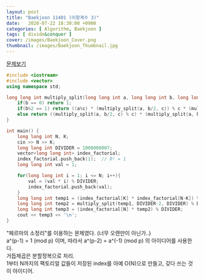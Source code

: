```yaml
---
layout: post
title: "Baekjoon 11401 (이항계수 3)"
date:   2020-07-22 18:30:00 +0900
categories: [ Algorithm, Baekjoon ]
tags: [ divide&conquer ]
cover: /images/Baekjoon_Cover.png
thumbnail: /images/Baekjoon_Thumbnail.jpg
---
```


[문제보기][prob]
<!-- more -->
```c++
#include <iostream>
#include <vector>
using namespace std;

long long int multiply_split(long long int a, long long int b, long long int c) {  // a^b = ? (mod c)
    if(b == 0) return 1;
    if(b%2 == 1) return ((a%c) * (multiply_split(a, b/2, c)) % c * (multiply_split(a, b/2, c) % c)) % c;
    else return ((multiply_split(a, b/2, c) % c) * (multiply_split(a, b/2, c) % c)) % c;
}

int main() {
    long long int N, K;
    cin >> N >> K;
    long long int DIVIDER = 1000000007;
    vector<long long int> index_factorial;
    index_factorial.push_back(1);  // 0! = 1
    long long int val = 1;

    for(long long int i = 1; i <= N; i++){
        val = (val * i) % DIVIDER;
        index_factorial.push_back(val);
    }
    long long int temp1 = (index_factorial[K] * index_factorial[N-K]) % DIVIDER;
    long long int temp2 = multiply_split(temp1, DIVIDER-2, DIVIDER) % DIVIDER;
    long long int temp3 = (index_factorial[N] * temp2) % DIVIDER;
    cout << temp3 << '\n';
}
```

"페르마의 소정리"를 이용하는 문제였다. (너무 오랜만이 아닌가..)  
a^(p-1) = 1 (mod p) 이며, 따라서 a^(p-2) = a^(-1) (mod p) 의 아이디어를 사용한다.  
거듭제곱은 분할정복으로 처리.  
1부터 N까지의 팩토리얼 값들이 저장된 index를 아예 O(N)으로 만들고, 갖다 쓰는 것이 아이디어.


[prob]:  https://www.acmicpc.net/problem/11401